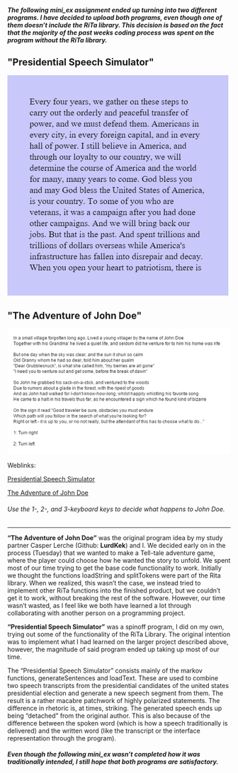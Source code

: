 <h5>The following mini_ex assignment ended up turning into two different programs. I have decided to upload both programs, even though one of them doesn’t include the RiTa library. This decision is based on the fact that the majority of the past weeks coding process was spent on the program without the RiTa library.</h5>

<h2>"Presidential Speech Simulator"</h2>

![screenshot](https://github.com/duendue/Aesthetic-Programming-2017/blob/gh-pages/mini_ex5/PSS.png)



<h2>"The Adventure of John Doe"</h2>

![screenshot](https://github.com/duendue/Aesthetic-Programming-2017/blob/gh-pages/mini_ex5/AJD.png)

Weblinks:

[Presidential Speech Simulator](https://cdn.rawgit.com/duendue/Aesthetic-Programming-2017/gh-pages/mini_ex5/PresidentialSpeechSimulator/index.html)

[The Adventure of John Doe](https://duendue.github.io/Aesthetic-Programming-2017/mini_ex5/The%20Adventure%20of%20John%20Doe/)

<h6> Use the 1-, 2-, and 3-keyboard keys to decide what happens to John Doe. </h6>

----------------------------------------------

**“The Adventure of John Doe”** was the original program idea by my study partner Casper Lerche (Github: **LurdKek**) and I. We decided early on in the process (Tuesday) that we wanted to make a Tell-tale adventure game, where the player could choose how he wanted the story to unfold. We spent most of our time trying to get the base code functionality to work. Initially we thought the functions loadString and splitTokens were part of the Rita library. When we realized, this wasn’t the case, we instead tried to implement other RiTa functions into the finished product, but we couldn’t get it to work, without breaking the rest of the software. However, our time wasn’t wasted, as I feel like we both 
have learned a lot through collaborating with another person on a programming project.


**“Presidential Speech Simulator”** was a spinoff program, I did on my own, trying out some of the functionality of the RiTa Library. The original intention was to implement what I had learned on the larger project described above, however, the magnitude of said program ended up taking up most of our time. 

The “Presidential Speech Simulator” consists mainly of the markov functions, generateSentences and loadText. These are used to combine two speech transcripts from the presidential candidates of the united states presidential election and generate a new speech segment from them. The result is a rather macabre patchwork of highly polarized statements. The difference in rhetoric is, at times, striking. The generated speech ends up being “detached” from the original author. This is also because of the difference between the spoken word (which is how a speech traditionally is delivered) and the written word (like the transcript or the interface representation through the program).

<h5>Even though the following mini_ex wasn’t completed how it was traditionally intended, I still hope that both programs are satisfactory.</h5>
